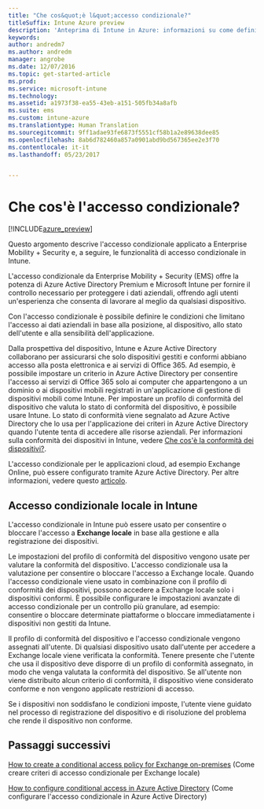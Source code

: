 ```yaml
---
title: "Che cos&quot;è l&quot;accesso condizionale?"
titleSuffix: Intune Azure preview
description: 'Anteprima di Intune in Azure: informazioni su come definire le condizioni che utenti e dispositivi devono soddisfare per accedere alle risorse aziendali nell&quot;anteprima di Microsoft Intune in Azure.'
keywords: 
author: andredm7
ms.author: andredm
manager: angrobe
ms.date: 12/07/2016
ms.topic: get-started-article
ms.prod: 
ms.service: microsoft-intune
ms.technology: 
ms.assetid: a1973f38-ea55-43eb-a151-505fb34a8afb
ms.suite: ems
ms.custom: intune-azure
ms.translationtype: Human Translation
ms.sourcegitcommit: 9ff1adae93fe6873f5551cf58b1a2e89638dee85
ms.openlocfilehash: 8ab6d782460a857a0901abd9bd567365ee2e3f70
ms.contentlocale: it-it
ms.lasthandoff: 05/23/2017


---
```


# <a name="what-is-conditional-access"></a>Che cos'è l'accesso condizionale?


[!INCLUDE[azure_preview](./includes/azure_preview.md)]


Questo argomento descrive l'accesso condizionale applicato a Enterprise Mobility + Security e, a seguire, le funzionalità di accesso condizionale in Intune.

L'accesso condizionale da Enterprise Mobility + Security (EMS) offre la potenza di Azure Active Directory Premium e Microsoft Intune per fornire il controllo necessario per proteggere i dati aziendali, offrendo agli utenti un'esperienza che consenta di lavorare al meglio da qualsiasi dispositivo.

Con l'accesso condizionale è possibile definire le condizioni che limitano l'accesso ai dati aziendali in base alla posizione, al dispositivo, allo stato dell'utente e alla sensibilità dell'applicazione.

Dalla prospettiva del dispositivo, Intune e Azure Active Directory collaborano per assicurarsi che solo dispositivi gestiti e conformi abbiano accesso alla posta elettronica e ai servizi di Office 365. Ad esempio, è possibile impostare un criterio in Azure Active Directory per consentire l'accesso ai servizi di Office 365 solo ai computer che appartengono a un dominio o ai dispositivi mobili registrati in un'applicazione di gestione di dispositivi mobili come Intune. Per impostare un profilo di conformità del dispositivo che valuta lo stato di conformità del dispositivo, è possibile usare Intune. Lo stato di conformità viene segnalato ad Azure Active Directory che lo usa per l'applicazione dei criteri in Azure Active Directory quando l'utente tenta di accedere alle risorse aziendali. Per informazioni sulla conformità dei dispositivi in Intune, vedere [Che cos'è la conformità dei dispositivi?](device-compliance.md).

L'accesso condizionale per le applicazioni cloud, ad esempio Exchange Online, può essere configurato tramite Azure Active Directory. Per altre informazioni, vedere questo [articolo](https://docs.microsoft.com/azure/active-directory/active-directory-conditional-access-azure-portal).

## <a name="on-premises-conditional-access-in-intune"></a>Accesso condizionale locale in Intune

L'accesso condizionale in Intune può essere usato per consentire o bloccare l'accesso a **Exchange locale** in base alla gestione e alla registrazione dei dispositivi.

Le impostazioni del profilo di conformità del dispositivo vengono usate per valutare la conformità del dispositivo. L'accesso condizionale usa la valutazione per consentire o bloccare l'accesso a Exchange locale. Quando l'accesso condizionale viene usato in combinazione con il profilo di conformità dei dispositivi, possono accedere a Exchange locale solo i dispositivi conformi. È possibile configurare le impostazioni avanzate di accesso condizionale per un controllo più granulare, ad esempio: consentire o bloccare determinate piattaforme o bloccare immediatamente i dispositivi non gestiti da Intune.

Il profilo di conformità del dispositivo e l'accesso condizionale vengono assegnati all'utente. Di qualsiasi dispositivo usato dall'utente per accedere a Exchange locale viene verificata la conformità. Tenere presente che l'utente che usa il dispositivo deve disporre di un profilo di conformità assegnato, in modo che venga valutata la conformità del dispositivo. Se all'utente non viene distribuito alcun criterio di conformità, il dispositivo viene considerato conforme e non vengono applicate restrizioni di accesso.

Se i dispositivi non soddisfano le condizioni imposte, l'utente viene guidato nel processo di registrazione del dispositivo e di risoluzione del problema che rende il dispositivo non conforme.

## <a name="next-steps"></a>Passaggi successivi

[How to create a conditional access policy for Exchange on-premises](conditional-access-exchange-create.md) (Come creare criteri di accesso condizionale per Exchange locale)

[How to configure conditional access in Azure Active Directory](https://docs.microsoft.com/azure/active-directory/active-directory-conditional-access-azure-portal) (Come configurare l'accesso condizionale in Azure Active Directory)

